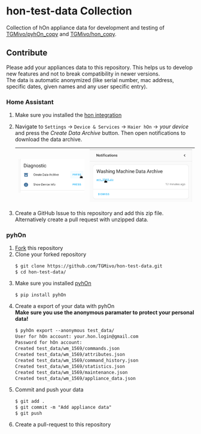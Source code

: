 # hon-test-data Collection
Collection of hOn appliance data for development and testing of [TGMivo/pyhOn_copy](https://github.com/TGMivo/pyhOn_copy) and [TGMivo/hon_copy](https://github.com/TGMivo/hon_copy).

## Contribute
Please add your appliances data to this repository. This helps us to develop new features and not to break compatibility in newer versions.   
The data is automatic anonymized (like serial number, mac address, specific dates, given names and any user specific entry).

### Home Assistant 
1. Make sure you installed the [hon integration](https://github.com/TGMivo/hon_copy#readme)
2. Navigate to `Settings` -> `Device & Services` -> `Haier hOn` -> _your device_ and press the _Create Data Archive_ button. Then open notifications to download the data archive.  

    | ![Press Create Data Archive button](assets/diagnostic.png)  | ![Download data archive](assets/notifications.png)  | 
    |---|---|
4. Create a GitHub Issue to this repository and add this zip file.
    Alternatively create a pull request with unzipped data. 

### pyhOn
1. [Fork](https://github.com/TGMivo/hon-test-data/fork) this repository
2. Clone your forked repository
    ```
    $ git clone https://github.com/TGMivo/hon-test-data.git
    $ cd hon-test-data/
    ```
3. Make sure you installed [pyhOn](https://pypi.org/project/pyhOn/)
    ```commandline
    $ pip install pyhOn
    ```
4. Create a export of your data with pyhOn  
    **Make sure you use the anonymous paramater to protect your personal data!**
    ```commandline
    $ pyhOn export --anonymous test_data/
    User for hOn account: your.hon.login@gmail.com
    Password for hOn account: 
    Created test_data/wm_1569/commands.json
    Created test_data/wm_1569/attributes.json
    Created test_data/wm_1569/command_history.json
    Created test_data/wm_1569/statistics.json
    Created test_data/wm_1569/maintenance.json
    Created test_data/wm_1569/appliance_data.json
    ```
5. Commit and push your data
    ```
    $ git add .
    $ git commit -m "Add appliance data"
    $ git push
    ```
6. Create a pull-request to this repository
